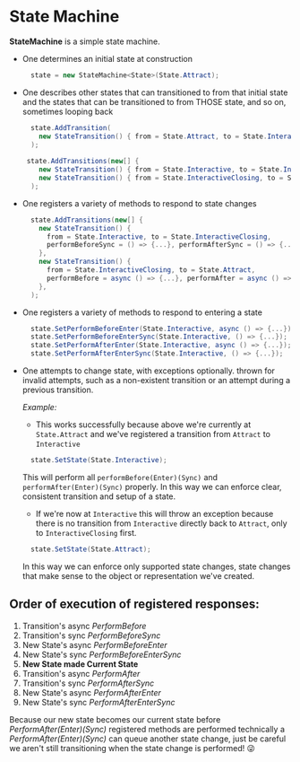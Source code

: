 # State Machine
**StateMachine** is a simple state machine.

* One determines an initial state at construction

  ```csharp
	state = new StateMachine<State>(State.Attract);
  ```

* One describes other states that can transitioned to from that initial state and the states that can be transitioned to from THOSE state, and so on, sometimes looping back

  ```csharp
    state.AddTransition(
      new StateTransition() { from = State.Attract, to = State.Interactive }
    );
	
   state.AddTransitions(new[] {  
      new StateTransition() { from = State.Interactive, to = State.InteractiveClosing },
      new StateTransition() { from = State.InteractiveClosing, to = State.Attract },
    );
  ```

* One registers a variety of methods to respond to state changes

  ```csharp
    state.AddTransitions(new[] {  
      new StateTransition() { 
        from = State.Interactive, to = State.InteractiveClosing, 
        performBeforeSync = () => {...}, performAfterSync = () => {...} 
      },
      new StateTransition() { 
        from = State.InteractiveClosing, to = State.Attract, 
        performBefore = async () => {...}, performAfter = async () => {...} 
      },
    );
  ```
  
* One registers a variety of methods to respond to entering a state

  ```csharp
	state.SetPerformBeforeEnter(State.Interactive, async () => {...});
	state.SetPerformBeforeEnterSync(State.Interactive, () => {...});
	state.SetPerformAfterEnter(State.Interactive, async () => {...});
	state.SetPerformAfterEnterSync(State.Interactive, () => {...});
  ```

* One attempts to change state, with exceptions optionally. thrown for invalid attempts, such as a non-existent transition or an attempt during a previous transition.

  *Example:*
  
  * This works successfully because above we're currently at `State.Attract` and we've registered a transition from `Attract` to `Interactive`

  ```csharp
    state.SetState(State.Interactive);
  ```
  
  This will perform all `performBefore(Enter)(Sync)` and `performAfter(Enter)(Sync)` properly. In this way we can enforce clear, consistent transition and setup of a state.
  
  
  * If we're now at `Interactive` this will throw an exception because there is no transition from `Interactive` directly back to `Attract`, only to `InteractiveClosing` first.
  
  ```csharp
    state.SetState(State.Attract);
  ```
  
  In this way we can enforce only supported state changes, state changes that make sense to the object or representation we've created.
  

## Order of execution of registered responses:

1. Transition's async *PerformBefore*
1. Transition's sync *PerformBeforeSync*
1. New State's async *PerformBeforeEnter*
1. New State's sync *PerformBeforeEnterSync*
1. **New State made Current State**
1. Transition's async *PerformAfter*
1. Transition's sync *PerformAfterSync*
1. New State's async *PerformAfterEnter*
1. New State's sync *PerformAfterEnterSync*

Because our new state becomes our current state before *PerformAfter(Enter)(Sync)* registered methods are performed technically a *PerformAfter(Enter)(Sync)* can queue another state change, just be careful we aren't still transitioning when the state change is performed! 😜
